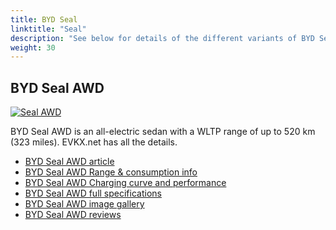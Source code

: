 ```yaml
---
title: BYD Seal
linktitle: "Seal"
description: "See below for details of the different variants of BYD Seal"
weight: 30
---
```

## BYD Seal AWD

<a href="/models/byd/seal/seal_awd/"><img src="https://media.evkx.net/multimedia/models/byd/seal/seal_awd/main_1_st.jpg" class="img-fluid" alt="Seal AWD" ></a>

BYD Seal AWD is an all-electric sedan with a WLTP range of up to 520 km (323 miles). EVKX.net has all the details. 

- [BYD Seal AWD article](/models/byd/seal/seal_awd/)
- [BYD Seal AWD Range & consumption info](/models/byd/seal/seal_awd/rangeandconsumption)
- [BYD Seal AWD Charging curve and performance](/models/byd/seal/seal_awd/chargingcurve)
- [BYD Seal AWD full specifications](/models/byd/seal/seal_awd/specifications)
- [BYD Seal AWD image gallery](/models/byd/seal/seal_awd/gallery)
- [BYD Seal AWD reviews](/models/byd/seal/seal_awd/reviews)

